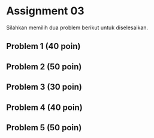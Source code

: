 # Assignment 03

Silahkan memilih dua problem berikut untuk diselesaikan.

## Problem 1 (40 poin)

## Problem 2 (50 poin)

## Problem 3 (30 poin)

## Problem 4 (40 poin)

## Problem 5 (50 poin)